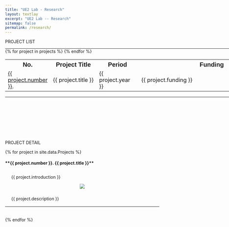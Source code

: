 ```yaml
---
title: "UE2 Lab - Research"
layout: textlay
excerpt: "UE2 Lab -- Research"
sitemap: false
permalink: /research/
---
```


<style>
  hr {
    margin: 0;
    border-color: black;
  }
</style>

<p class="title-center">PROJECT LIST</p>

<hr style="width: 1200px; border-width: 2px;">
<table style="width: 1200px; font-size: 18px;">
  <tr style="font-size: 20px; font-family: Arial">
    <th>No.</th><th>Project Title</th><th>Period</th><th>Funding</th>
  </tr>
  {% for project in projects %}
    <tr>
      <td class="project-cell" style="width: 70px;"><a href="#project-{{ project.number }}">{{ project.number }}</a>.</td>
      <td class="project-cell">{{ project.title }}</td>
      <td class="project-cell" style="width: 120px;">{{ project.year }}</td>
      <td class="project-cell" style="width: 460px;">{{ project.funding }}</td>
    </tr>
  {% endfor %}
</table>
<hr style="width: 1200px; border-width: 2px; margin-bottom: 140px;">

<p class="title-center">PROJECT DETAIL</p> 
{% for project in site.data.Projects %}
  <h4 id="project-{{ project.number }}">**{{ project.number }}. {{ project.title }}**</h4>
  <div style="background-color:transparent; padding-top: 10px; padding-right: 20px; padding-bottom: 0.1px; padding-left: 20px;">{{ project.introduction }}</div>
  <p align="center"><img src="{{ site.url }}{{ site.baseurl }}/images/research/{{ project.image }}" class='research-image'></p>
  <div style="background-color:transparent; padding-top: 10px; padding-right: 20px; padding-bottom: 0.1px; padding-left: 20px;">{{ project.description }}</div><br>
  <hr style="border-color: black;"><br><br>
{% endfor %}
